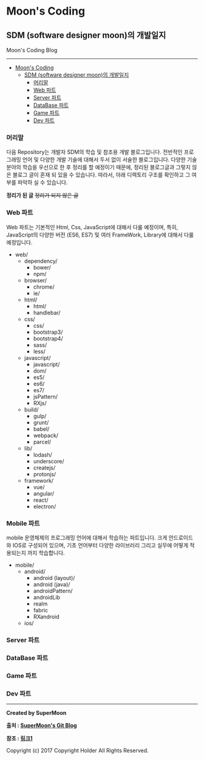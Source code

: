 # Moon's Coding

## SDM (software designer moon)의 개발일지

<div class="pull-right"> Moon's Coding Blog </div>

---

<!-- @import "[TOC]" {cmd="toc" depthFrom=1 depthTo=6 orderedList=false} -->
<!-- code_chunk_output -->

* [Moon's Coding](#moons-coding)
	* [SDM (software designer moon)의 개발일지](#sdm-software-designer-moon의-개발일지)
		* [머리말](#머리말)
		* [Web 파트](#web-파트)
		* [Server 파트](#server-파트)
		* [DataBase 파트](#database-파트)
		* [Game 파트](#game-파트)
		* [Dev 파트](#dev-파트)

<!-- /code_chunk_output -->

### 머리말

다음 Repository는 개발자 SDM의 학습 및 참조용 개발 블로그입니다.
전반적인 프로그래밍 언어 및 다양한 개발 기술에 대해서 두서 없이 서술한 블로그입니다.
다양한 기술 분야의 학습을 우선으로 한 후 정리를 할 예정이기 때문에,
정리된 블로그글과 그렇지 않은 블로그 글이 혼재 되 있을 수 있습니다.
따라서, 아래 디렉토리 구조를 확인하고 그 여부를 파악하 실 수 있습니다.

**정리가 된 글**
~~정리가 되지 않은 글~~

### Web 파트

Web 파트는 기본적인 Html, Css, JavaScript에 대해서 다룰 예정이며,
특히, JavaScript의 다양한 버전 (ES6, ES7) 및
여러 FrameWork, Library에 대해서 다룰 예정입니다.

- web/
    - dependency/
        - bower/
        - npm/
    - browser/
        - chrome/
        - ie/
    - html/
        - html/
        - handlebar/
    - css/
        - css/
        - bootstrap3/
        - bootstrap4/
        - sass/
        - less/
    - javascript/
        - javascript/
        - dom/
        - es5/
        - es6/
        - es7/    
        - jsPattern/
        - RXjs/
    - build/
        - gulp/
        - grunt/
        - babel/
        - webpack/
        - parcel/
    - lib/
        - lodash/
        - underscore/
        - createjs/
        - protonjs/
    - framework/
        - vue/
        - angular/
        - react/
        - electron/

### Mobile 파트

mobile 운영체제의 프로그래밍 언어에 대해서 학습하는 파트입니다.
크게 안드로이드와 IOS로 구성되어 있으며,
기초 언어부터 다양한 라이브러리 그리고 실무에 어떻게 적용되는지 까지 학습합니다.

- mobile/
    - android/
        - android (layout)/
        - android (java)/
        - androidPattern/
        - androidLib
        - realm
        - fabric
        - RXandroid
    - ios/

### Server 파트

### DataBase 파트

### Game 파트

### Dev 파트




---

**Created by SuperMoon**

**출처 : [SuperMoon's Git Blog](https://github.com/jm921106)**

**참조 : [링크1]()**

Copyright (c) 2017 Copyright Holder All Rights Reserved.
